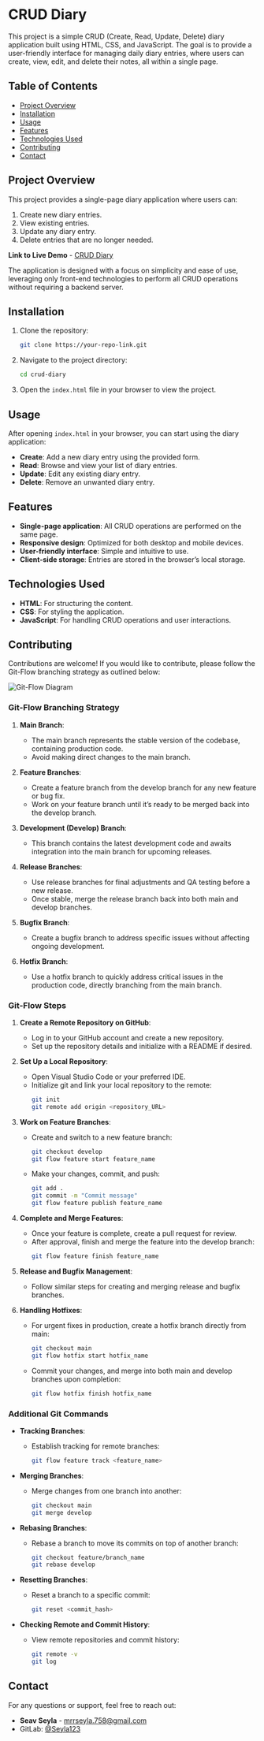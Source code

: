 # CRUD Diary

This project is a simple CRUD (Create, Read, Update, Delete) diary application built using HTML, CSS, and JavaScript. The goal is to provide a user-friendly interface for managing daily diary entries, where users can create, view, edit, and delete their notes, all within a single page.

## Table of Contents

- [Project Overview](#project-overview)
- [Installation](#installation)
- [Usage](#usage)
- [Features](#features)
- [Technologies Used](#technologies-used)
- [Contributing](#contributing)
- [Contact](#contact)

## Project Overview

This project provides a single-page diary application where users can:

1. Create new diary entries.
2. View existing entries.
3. Update any diary entry.
4. Delete entries that are no longer needed.

**Link to Live Demo** - [CRUD Diary](https://your-live-demo-link.com)

The application is designed with a focus on simplicity and ease of use, leveraging only front-end technologies to perform all CRUD operations without requiring a backend server.

## Installation

1. Clone the repository:
    ```bash
    git clone https://your-repo-link.git
    ```

2. Navigate to the project directory:
    ```bash
    cd crud-diary
    ```

3. Open the `index.html` file in your browser to view the project.

## Usage

After opening `index.html` in your browser, you can start using the diary application:

- **Create**: Add a new diary entry using the provided form.
- **Read**: Browse and view your list of diary entries.
- **Update**: Edit any existing diary entry.
- **Delete**: Remove an unwanted diary entry.

## Features

- **Single-page application**: All CRUD operations are performed on the same page.
- **Responsive design**: Optimized for both desktop and mobile devices.
- **User-friendly interface**: Simple and intuitive to use.
- **Client-side storage**: Entries are stored in the browser’s local storage.

## Technologies Used

- **HTML**: For structuring the content.
- **CSS**: For styling the application.
- **JavaScript**: For handling CRUD operations and user interactions.

## Contributing

Contributions are welcome! If you would like to contribute, please follow the Git-Flow branching strategy as outlined below:

![Git-Flow Diagram](https://github.com/Seyla123/Clone-Nike-Ind/assets/89925541/6be663ee-6f13-4466-92af-33aa549eb189)

### Git-Flow Branching Strategy

1. **Main Branch**:
   - The main branch represents the stable version of the codebase, containing production code.
   - Avoid making direct changes to the main branch.

2. **Feature Branches**:
   - Create a feature branch from the develop branch for any new feature or bug fix.
   - Work on your feature branch until it’s ready to be merged back into the develop branch.

3. **Development (Develop) Branch**:
   - This branch contains the latest development code and awaits integration into the main branch for upcoming releases.

4. **Release Branches**:
   - Use release branches for final adjustments and QA testing before a new release.
   - Once stable, merge the release branch back into both main and develop branches.

5. **Bugfix Branch**:
   - Create a bugfix branch to address specific issues without affecting ongoing development.

6. **Hotfix Branch**:
   - Use a hotfix branch to quickly address critical issues in the production code, directly branching from the main branch.

### Git-Flow Steps

1. **Create a Remote Repository on GitHub**:
   - Log in to your GitHub account and create a new repository.
   - Set up the repository details and initialize with a README if desired.

2. **Set Up a Local Repository**:
   - Open Visual Studio Code or your preferred IDE.
   - Initialize git and link your local repository to the remote:
     ```bash
     git init
     git remote add origin <repository_URL>
     ```

3. **Work on Feature Branches**:
   - Create and switch to a new feature branch:
     ```bash
     git checkout develop
     git flow feature start feature_name
     ```
   - Make your changes, commit, and push:
     ```bash
     git add .
     git commit -m "Commit message"
     git flow feature publish feature_name
     ```

4. **Complete and Merge Features**:
   - Once your feature is complete, create a pull request for review.
   - After approval, finish and merge the feature into the develop branch:
     ```bash
     git flow feature finish feature_name
     ```

5. **Release and Bugfix Management**:
   - Follow similar steps for creating and merging release and bugfix branches.

6. **Handling Hotfixes**:
   - For urgent fixes in production, create a hotfix branch directly from main:
     ```bash
     git checkout main
     git flow hotfix start hotfix_name
     ```

   - Commit your changes, and merge into both main and develop branches upon completion:
     ```bash
     git flow hotfix finish hotfix_name
     ```

### Additional Git Commands

- **Tracking Branches**:
  - Establish tracking for remote branches:
    ```bash
    git flow feature track <feature_name>
    ```

- **Merging Branches**:
  - Merge changes from one branch into another:
    ```bash
    git checkout main
    git merge develop
    ```

- **Rebasing Branches**:
  - Rebase a branch to move its commits on top of another branch:
    ```bash
    git checkout feature/branch_name
    git rebase develop
    ```

- **Resetting Branches**:
  - Reset a branch to a specific commit:
    ```bash
    git reset <commit_hash>
    ```

- **Checking Remote and Commit History**:
  - View remote repositories and commit history:
    ```bash
    git remote -v
    git log
    ```

## Contact

For any questions or support, feel free to reach out:

- **Seav Seyla** - [mrrseyla.758@gmail.com](mailto:mrrseyla.758@gmail.com)
- GitLab: [@Seyla123](https://git.clp.kr/Seyla123)
